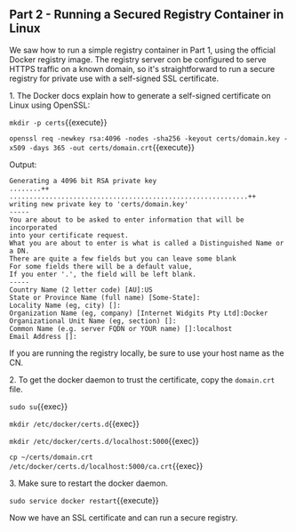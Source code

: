 ## Part 2 - Running a Secured Registry Container in Linux

We saw how to run a simple registry container in Part 1, using the official Docker registry image. The registry server con be configured to serve HTTPS traffic on a known domain, so it's straightforward to run a secure registry for private use with a self-signed SSL certificate.

1\. The Docker docs explain how to generate a self-signed certificate on Linux using OpenSSL:

`mkdir -p certs`{{execute}}

`openssl req -newkey rsa:4096 -nodes -sha256 -keyout certs/domain.key -x509 -days 365 -out certs/domain.crt`{{execute}}

Output:

```
Generating a 4096 bit RSA private key
........++
............................................................++
writing new private key to 'certs/domain.key'
-----
You are about to be asked to enter information that will be incorporated
into your certificate request.
What you are about to enter is what is called a Distinguished Name or a DN.
There are quite a few fields but you can leave some blank
For some fields there will be a default value,
If you enter '.', the field will be left blank.
-----
Country Name (2 letter code) [AU]:US
State or Province Name (full name) [Some-State]:
Locality Name (eg, city) []:
Organization Name (eg, company) [Internet Widgits Pty Ltd]:Docker
Organizational Unit Name (eg, section) []:
Common Name (e.g. server FQDN or YOUR name) []:localhost
Email Address []:
```

If you are running the registry locally, be sure to use your host name as the CN. 

2\. To get the docker daemon to trust the certificate, copy the `domain.crt` file.

`sudo su`{{exec}}

`mkdir /etc/docker/certs.d`{{exec}}

`mkdir /etc/docker/certs.d/localhost:5000`{{exec}}

`cp ~/certs/domain.crt /etc/docker/certs.d/localhost:5000/ca.crt`{{exec}}


3\. Make sure to restart the docker daemon.

`sudo service docker restart`{{execute}}

Now we have an SSL certificate and can run a secure registry.

